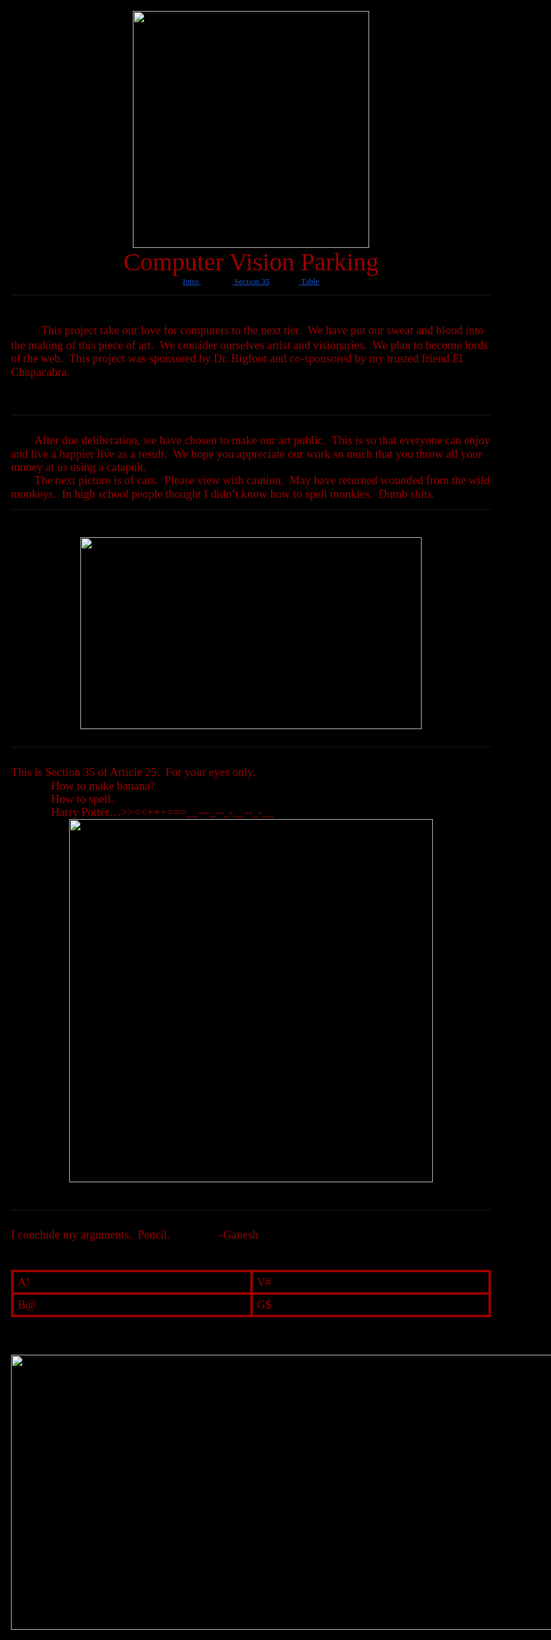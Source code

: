 <html><head><meta content="text/html; charset=UTF-8" http-equiv="content-type"><style type="text/css">@import url('https://themes.googleusercontent.com/fonts/css?kit=UVnkR8ok9khRtemnzUvdBA');.lst-kix_ka72lirob7fe-4>li{counter-increment:lst-ctn-kix_ka72lirob7fe-4}ol.lst-kix_ka72lirob7fe-1.start{counter-reset:lst-ctn-kix_ka72lirob7fe-1 0}ol.lst-kix_ka72lirob7fe-8{list-style-type:none}.lst-kix_ka72lirob7fe-7>li{counter-increment:lst-ctn-kix_ka72lirob7fe-7}.lst-kix_ka72lirob7fe-1>li{counter-increment:lst-ctn-kix_ka72lirob7fe-1}ol.lst-kix_ka72lirob7fe-8.start{counter-reset:lst-ctn-kix_ka72lirob7fe-8 0}ol.lst-kix_ka72lirob7fe-4.start{counter-reset:lst-ctn-kix_ka72lirob7fe-4 0}.lst-kix_ka72lirob7fe-2>li{counter-increment:lst-ctn-kix_ka72lirob7fe-2}ol.lst-kix_ka72lirob7fe-3.start{counter-reset:lst-ctn-kix_ka72lirob7fe-3 0}.lst-kix_ka72lirob7fe-8>li{counter-increment:lst-ctn-kix_ka72lirob7fe-8}ol.lst-kix_ka72lirob7fe-6.start{counter-reset:lst-ctn-kix_ka72lirob7fe-6 0}.lst-kix_ka72lirob7fe-5>li{counter-increment:lst-ctn-kix_ka72lirob7fe-5}.lst-kix_ka72lirob7fe-4>li:before{content:"" counter(lst-ctn-kix_ka72lirob7fe-4,lower-latin) ". "}.lst-kix_ka72lirob7fe-5>li:before{content:"" counter(lst-ctn-kix_ka72lirob7fe-5,lower-roman) ". "}ol.lst-kix_ka72lirob7fe-0.start{counter-reset:lst-ctn-kix_ka72lirob7fe-0 0}ol.lst-kix_ka72lirob7fe-7.start{counter-reset:lst-ctn-kix_ka72lirob7fe-7 0}.lst-kix_ka72lirob7fe-8>li:before{content:"" counter(lst-ctn-kix_ka72lirob7fe-8,lower-roman) ". "}.lst-kix_ka72lirob7fe-0>li:before{content:"" counter(lst-ctn-kix_ka72lirob7fe-0,decimal) ". "}.lst-kix_ka72lirob7fe-6>li:before{content:"" counter(lst-ctn-kix_ka72lirob7fe-6,decimal) ". "}.lst-kix_ka72lirob7fe-7>li:before{content:"" counter(lst-ctn-kix_ka72lirob7fe-7,lower-latin) ". "}.lst-kix_ka72lirob7fe-6>li{counter-increment:lst-ctn-kix_ka72lirob7fe-6}.lst-kix_ka72lirob7fe-3>li{counter-increment:lst-ctn-kix_ka72lirob7fe-3}.lst-kix_ka72lirob7fe-0>li{counter-increment:lst-ctn-kix_ka72lirob7fe-0}ol.lst-kix_ka72lirob7fe-5{list-style-type:none}.lst-kix_ka72lirob7fe-1>li:before{content:"" counter(lst-ctn-kix_ka72lirob7fe-1,lower-latin) ". "}ol.lst-kix_ka72lirob7fe-4{list-style-type:none}ol.lst-kix_ka72lirob7fe-5.start{counter-reset:lst-ctn-kix_ka72lirob7fe-5 0}ol.lst-kix_ka72lirob7fe-7{list-style-type:none}ol.lst-kix_ka72lirob7fe-2.start{counter-reset:lst-ctn-kix_ka72lirob7fe-2 0}ol.lst-kix_ka72lirob7fe-6{list-style-type:none}ol.lst-kix_ka72lirob7fe-1{list-style-type:none}ol.lst-kix_ka72lirob7fe-0{list-style-type:none}.lst-kix_ka72lirob7fe-2>li:before{content:"" counter(lst-ctn-kix_ka72lirob7fe-2,lower-roman) ". "}.lst-kix_ka72lirob7fe-3>li:before{content:"" counter(lst-ctn-kix_ka72lirob7fe-3,decimal) ". "}ol.lst-kix_ka72lirob7fe-3{list-style-type:none}ol.lst-kix_ka72lirob7fe-2{list-style-type:none}ol{margin:0;padding:0}table td,table th{padding:0}.c10{border-right-style:solid;padding:5pt 5pt 5pt 5pt;border-bottom-color:#990000;border-top-width:3pt;border-right-width:3pt;border-left-color:#990000;vertical-align:top;border-right-color:#990000;border-left-width:3pt;border-top-style:solid;border-left-style:solid;border-bottom-width:3pt;width:348.9pt;border-top-color:#990000;border-bottom-style:solid}.c2{padding-top:0pt;padding-bottom:0pt;line-height:1.15;orphans:2;widows:2;text-align:center;height:11pt}.c1{color:#990000;font-weight:400;text-decoration:none;vertical-align:baseline;font-size:14pt;font-family:"Carter One";font-style:normal}.c0{-webkit-text-decoration-skip:none;color:#1155cc;font-weight:400;text-decoration:underline;text-decoration-skip-ink:none;font-size:10pt;font-family:"Carter One"}.c9{color:#990000;font-weight:400;text-decoration:none;vertical-align:baseline;font-size:30pt;font-family:"Carter One";font-style:normal}.c14{padding-top:0pt;padding-bottom:0pt;line-height:1.15;orphans:2;widows:2;text-align:center}.c4{padding-top:0pt;padding-bottom:0pt;line-height:1.15;orphans:2;widows:2;text-align:left}.c3{padding-top:0pt;padding-bottom:0pt;line-height:1.0;text-align:left}.c16{font-size:18pt;font-family:"Carter One";color:#990000;font-weight:400}.c12{font-size:14pt;font-family:"Carter One";color:#990000;font-weight:400}.c6{font-size:10pt;font-family:"Carter One";color:#990000;font-weight:400}.c5{border-spacing:0;border-collapse:collapse;margin-right:auto}.c17{text-decoration:none;vertical-align:baseline;font-style:normal}.c15{background-color:#000000;max-width:697.9pt;padding:72pt 72pt 72pt 72pt}.c11{color:inherit;text-decoration:inherit}.c8{margin-left:36pt;padding-left:0pt}.c18{padding:0;margin:0}.c7{height:11pt}.c13{height:0pt}.title{padding-top:0pt;color:#000000;font-size:26pt;padding-bottom:3pt;font-family:"Arial";line-height:1.15;page-break-after:avoid;orphans:2;widows:2;text-align:left}.subtitle{padding-top:0pt;color:#666666;font-size:15pt;padding-bottom:16pt;font-family:"Arial";line-height:1.15;page-break-after:avoid;orphans:2;widows:2;text-align:left}li{color:#000000;font-size:11pt;font-family:"Arial"}p{margin:0;color:#000000;font-size:11pt;font-family:"Arial"}h1{padding-top:20pt;color:#000000;font-size:20pt;padding-bottom:6pt;font-family:"Arial";line-height:1.15;page-break-after:avoid;orphans:2;widows:2;text-align:left}h2{padding-top:18pt;color:#000000;font-size:16pt;padding-bottom:6pt;font-family:"Arial";line-height:1.15;page-break-after:avoid;orphans:2;widows:2;text-align:left}h3{padding-top:16pt;color:#434343;font-size:14pt;padding-bottom:4pt;font-family:"Arial";line-height:1.15;page-break-after:avoid;orphans:2;widows:2;text-align:left}h4{padding-top:14pt;color:#666666;font-size:12pt;padding-bottom:4pt;font-family:"Arial";line-height:1.15;page-break-after:avoid;orphans:2;widows:2;text-align:left}h5{padding-top:12pt;color:#666666;font-size:11pt;padding-bottom:4pt;font-family:"Arial";line-height:1.15;page-break-after:avoid;orphans:2;widows:2;text-align:left}h6{padding-top:12pt;color:#666666;font-size:11pt;padding-bottom:4pt;font-family:"Arial";line-height:1.15;page-break-after:avoid;font-style:italic;orphans:2;widows:2;text-align:left}</style></head><body class="c15"><p class="c14"><span style="overflow: hidden; display: inline-block; margin: 0.00px 0.00px; border: 0.00px solid #000000; transform: rotate(0.00rad) translateZ(0px); -webkit-transform: rotate(0.00rad) translateZ(0px); width: 378.50px; height: 378.50px;"><img alt="" src="images/image1.png" style="width: 378.50px; height: 378.50px; margin-left: 0.00px; margin-top: 0.00px; transform: rotate(0.00rad) translateZ(0px); -webkit-transform: rotate(0.00rad) translateZ(0px);" title=""></span></p><p class="c14"><span class="c9">Computer Vision Parking</span></p><p class="c14"><span class="c0"><a class="c11" href="#id.go4xvgkziff1">Intro </a></span><span class="c6">&nbsp; &nbsp; &nbsp; &nbsp; &nbsp; &nbsp; &nbsp; &nbsp;</span><span class="c0"><a class="c11" href="#id.bmsvnmnuhzeh">&nbsp;Section 35</a></span><span class="c6">&nbsp; &nbsp; &nbsp; &nbsp; &nbsp; &nbsp; &nbsp; </span><span class="c0"><a class="c11" href="#id.272735v6gljm">&nbsp;Table</a></span><hr></p><p class="c4"><span class="c16 c17">&nbsp;&nbsp;&nbsp;&nbsp;&nbsp;&nbsp;&nbsp;&nbsp;</span></p><p class="c4"><span class="c16">&nbsp;&nbsp;&nbsp;&nbsp;&nbsp;&nbsp;&nbsp;&nbsp;</span><span class="c1">This project take our love for computers to the next tier. &nbsp;We have put our sweat and blood into the making of this piece of art. &nbsp;We consider ourselves artist and visionaries. &nbsp;We plan to become lords of the web. &nbsp;This project was sponsored by Dr. Bigfoot and co-sponsored by my trusted friend El Chupacabra.</span></p><p class="c2"><span class="c1"></span></p><p class="c2"><span class="c1"></span></p><p class="c4 c7"><span class="c1"></span></p><hr><p class="c4 c7"><span class="c1"></span></p><p class="c4"><span class="c12">&nbsp;&nbsp;&nbsp;&nbsp;&nbsp;&nbsp;&nbsp;&nbsp;</span><a id="id.go4xvgkziff1"></a><span class="c1">After due deliberation, we have chosen to make our art public. &nbsp;This is so that everyone can enjoy and live a happier live as a result. &nbsp;We hope you appreciate our work so much that you throw all your money at us using a catapult. &nbsp;</span></p><p class="c4"><span class="c1">&nbsp;&nbsp;&nbsp;&nbsp;&nbsp;&nbsp;&nbsp;&nbsp;The next picture is of cars. &nbsp;Please view with caution. &nbsp;May have returned wounded from the wild monkeys. &nbsp;In high school people thought I didn&rsquo;t know how to spell monkies. &nbsp;Dumb shits.</span></p><hr><p class="c4 c7"><span class="c1"></span></p><p class="c4 c7"><span class="c1"></span></p><p class="c14"><span style="overflow: hidden; display: inline-block; margin: 0.00px 0.00px; border: 0.00px solid #000000; transform: rotate(0.00rad) translateZ(0px); -webkit-transform: rotate(0.00rad) translateZ(0px); width: 545.50px; height: 307.08px;"><img alt="" src="images/image2.jpg" style="width: 545.50px; height: 307.08px; margin-left: 0.00px; margin-top: 0.00px; transform: rotate(0.00rad) translateZ(0px); -webkit-transform: rotate(0.00rad) translateZ(0px);" title=""></span></p><p class="c4 c7"><span class="c1"></span></p><hr><p class="c4 c7"><span class="c1"></span></p><a id="id.bmsvnmnuhzeh"></a><p class="c4"><span class="c1">This is Section 35 of Article 25. &nbsp;For your eyes only.</span></p><ol class="c18 lst-kix_ka72lirob7fe-0 start" start="1"><li class="c4 c8"><span class="c1">How to make banana?</span></li><li class="c4 c8"><span class="c1">How to spell.</span></li><li class="c4 c8"><span class="c1">Harry Potter&hellip;&gt;&gt;&lt;&lt;+++===__---_--_-__--_-__</span></li></ol><p class="c14"><span style="overflow: hidden; display: inline-block; margin: 0.00px 0.00px; border: 0.00px solid #000000; transform: rotate(0.00rad) translateZ(0px); -webkit-transform: rotate(0.00rad) translateZ(0px); width: 581.50px; height: 581.50px;"><img alt="" src="images/image3.png" style="width: 581.50px; height: 581.50px; margin-left: 0.00px; margin-top: 0.00px; transform: rotate(0.00rad) translateZ(0px); -webkit-transform: rotate(0.00rad) translateZ(0px);" title=""></span></p><p class="c2"><span class="c1"></span></p><p class="c2"><span class="c1"></span></p><hr><p class="c2"><span class="c1"></span></p><p class="c4"><span class="c1">I conclude my arguments. &nbsp;Pencil. &nbsp; &nbsp; &nbsp; &nbsp; &nbsp; &nbsp; &nbsp; &nbsp; -Ganesh</span></p><p class="c4 c7"><span class="c1"></span></p><p class="c4 c7"><span class="c1"></span></p><a id="t.5ce7e36f604c0ce5e2a288bb766b0cea33f3165f"></a><a id="t.0"></a><table class="c5"><tbody><tr class="c13"><td class="c10" colspan="1" rowspan="1"><a id="id.272735v6gljm"></a><p class="c3"><span class="c1">A!</span></p></td><td class="c10" colspan="1" rowspan="1"><p class="c3"><span class="c1">V#</span></p></td></tr><tr class="c13"><td class="c10" colspan="1" rowspan="1"><p class="c3"><span class="c1">B@</span></p></td><td class="c10" colspan="1" rowspan="1"><p class="c3"><span class="c1">G$</span></p></td></tr></tbody></table><p class="c4 c7"><span class="c1"></span></p><p class="c4 c7"><span class="c1"></span></p><p class="c4 c7"><span class="c1"></span></p><p class="c4"><span style="overflow: hidden; display: inline-block; margin: 0.00px 0.00px; border: 0.00px solid #000000; transform: rotate(0.00rad) translateZ(0px); -webkit-transform: rotate(0.00rad) translateZ(0px); width: 878.00px; height: 440.00px;"><img alt="" src="images/image4.png" style="width: 878.00px; height: 440.00px; margin-left: 0.00px; margin-top: 0.00px; transform: rotate(0.00rad) translateZ(0px); -webkit-transform: rotate(0.00rad) translateZ(0px);" title=""></span></p></body></html>

